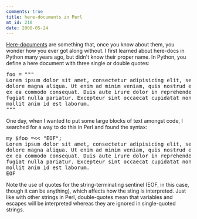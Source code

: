 ```yaml
--- 
comments: true
title: here-documents in Perl
mt_id: 210
date: 2008-05-24
---
```

[Here-documents](http://en.wikipedia.org/wiki/Here_document) are something that, once you know about them, you wonder how you ever got along without.  I first learned about here-docs in Python many years ago, but didn't know their proper name.  In Python, you define a here document with three single or double quotes:

<pre class="brush: python;">foo = """
Lorem ipsum dolor sit amet, consectetur adipisicing elit, sed do eiusmod tempor incididunt ut labore et
dolore magna aliqua. Ut enim ad minim veniam, quis nostrud exercitation ullamco laboris nisi ut aliquip 
ex ea commodo consequat. Duis aute irure dolor in reprehenderit in voluptate velit esse cillum dolore eu 
fugiat nulla pariatur. Excepteur sint occaecat cupidatat non proident, sunt in culpa qui officia deserunt 
mollit anim id est laborum.
"""</pre>

One day, when I wanted to put some large blocks of text amongst code, I searched for a way to do this in Perl and found the syntax:
<pre class="brush: perl;">my $foo =<< "EOF";
Lorem ipsum dolor sit amet, consectetur adipisicing elit, sed do eiusmod tempor incididunt ut labore et 
dolore magna aliqua. Ut enim ad minim veniam, quis nostrud exercitation ullamco laboris nisi ut aliquip 
ex ea commodo consequat. Duis aute irure dolor in reprehenderit in voluptate velit esse cillum dolore eu 
fugiat nulla pariatur. Excepteur sint occaecat cupidatat non proident, sunt in culpa qui officia deserunt 
mollit anim id est laborum.
EOF</pre>
Note the use of quotes for the string-terminating sentinel (EOF, in this case, though it can be anything), which affects how the sting is interpreted.  Just like with other strings in Perl, double-quotes mean that variables and escapes will be interpreted whereas they are ignored in single-quoted strings.
